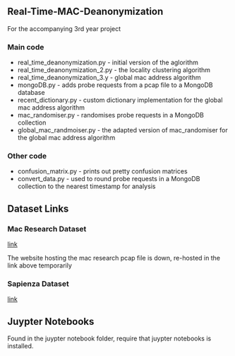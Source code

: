 ## Real-Time-MAC-Deanonymization

For the accompanying 3rd year project

### Main code

- real_time_deanonymization.py - initial version of the aglorithm
- real_time_deanonymization_2.py - the locality clustering algorithm
- real_time_deanonymization_3.y - global mac address algorithm
- mongoDB.py - adds probe requests from a pcap file to a MongoDB database
- recent_dictionary.py - custom dictionary implementation for the global mac address algorithm 
- mac_randomiser.py - randomises probe requests in a MongoDB collection
- global_mac_randmoiser.py - the adapted version of mac_randomiser for the global mac address algorithm

### Other code


- confusion_matrix.py - prints out pretty confusion matrices 
- convert_data.py - used to round probe requests in a MongoDB collection to the nearest timestamp for analysis


## Dataset Links

### Mac Research Dataset 
[link](https://1drv.ms/u/s!As-1LLiDPavbvEV2_JYvox_2KVx8?e=N2D2Hk)

The website hosting the mac research pcap file is down, re-hosted in the link above temporarily  



### Sapienza Dataset
[link](https://crawdad.org/sapienza/probe-requests/20130910/)

## Juypter Notebooks

Found in the juypter notebook folder, require that juypter notebooks is installed.